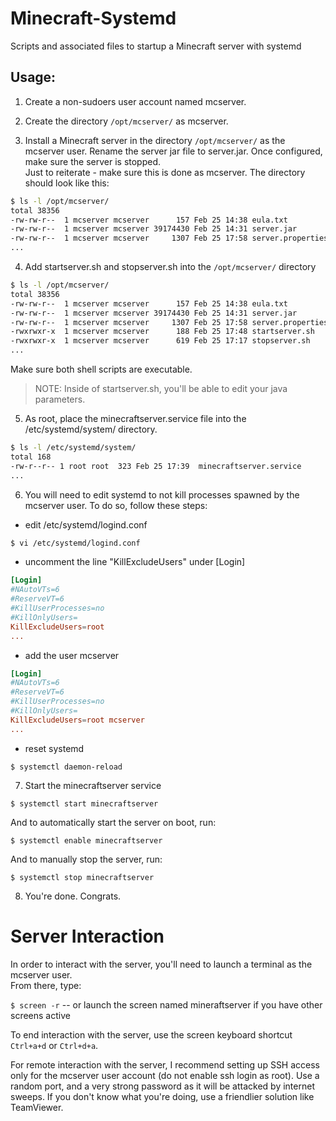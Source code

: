 # Minecraft-Systemd
Scripts and associated files to startup a Minecraft server with systemd


## Usage:

1. Create a non-sudoers user account named mcserver.

2. Create the directory `/opt/mcserver/` as mcserver.

3. Install a Minecraft server in the directory `/opt/mcserver/` as the mcserver user. Rename the server jar file to server.jar. Once configured, make sure the server is stopped. <br>
  Just to reiterate - make sure this is done as mcserver. The directory should look like this:
  
``` sh 
$ ls -l /opt/mcserver/
total 38356
-rw-rw-r--  1 mcserver mcserver      157 Feb 25 14:38 eula.txt
-rw-rw-r--  1 mcserver mcserver 39174430 Feb 25 14:31 server.jar
-rw-rw-r--  1 mcserver mcserver     1307 Feb 25 17:58 server.properties
...
```

4. Add startserver.sh and stopserver.sh into the `/opt/mcserver/` directory

``` sh
$ ls -l /opt/mcserver/
total 38356
-rw-rw-r--  1 mcserver mcserver      157 Feb 25 14:38 eula.txt
-rw-rw-r--  1 mcserver mcserver 39174430 Feb 25 14:31 server.jar
-rw-rw-r--  1 mcserver mcserver     1307 Feb 25 17:58 server.properties
-rwxrwxr-x  1 mcserver mcserver      188 Feb 25 17:48 startserver.sh
-rwxrwxr-x  1 mcserver mcserver      619 Feb 25 17:17 stopserver.sh
...
```

Make sure both shell scripts are executable.


> NOTE: Inside of startserver.sh, you'll be able to edit your java parameters.


5. As root, place the minecraftserver.service file into the /etc/systemd/system/ directory.
``` sh
$ ls -l /etc/systemd/system/
total 168
-rw-r--r-- 1 root root  323 Feb 25 17:39  minecraftserver.service
...
```

6. You will need to edit systemd to not kill processes spawned by the mcserver user. To do so, follow these steps:
  - edit /etc/systemd/logind.conf
  
  ``` sh
 $ vi /etc/systemd/logind.conf

  ```
  - uncomment the line "KillExcludeUsers" under [Login]

``` conf
[Login]
#NAutoVTs=6
#ReserveVT=6
#KillUserProcesses=no
#KillOnlyUsers=
KillExcludeUsers=root
...
```
  
  - add the user mcserver

``` conf
[Login]
#NAutoVTs=6
#ReserveVT=6
#KillUserProcesses=no
#KillOnlyUsers=
KillExcludeUsers=root mcserver
...
```

  - reset systemd
  
  `$ systemctl daemon-reload`
  
7. Start the minecraftserver service

  `$ systemctl start minecraftserver`
  
  And to automatically start the server on boot, run:
  
  `$ systemctl enable minecraftserver`
  
  And to manually stop the server, run:
  
  `$ systemctl stop minecraftserver`
  
8. You're done. Congrats.




# Server Interaction

In order to interact with the server, you'll need to launch a terminal as the mcserver user. <br>
From there, type:

`$ screen -r` -- or launch the screen named mineraftserver if you have other screens active

To end interaction with the server, use the screen keyboard shortcut `Ctrl+a+d` or `Ctrl+d+a`.

For remote interaction with the server, I recommend setting up SSH access only for the mcserver user account (do not enable ssh login as root). Use a random port, and a very strong password as it will be attacked by internet sweeps. If you don't know what you're doing, use a friendlier solution like TeamViewer.
